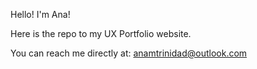 Hello! I'm Ana!

Here is the repo to my UX Portfolio website.

You can reach me directly at: anamtrinidad@outlook.com
